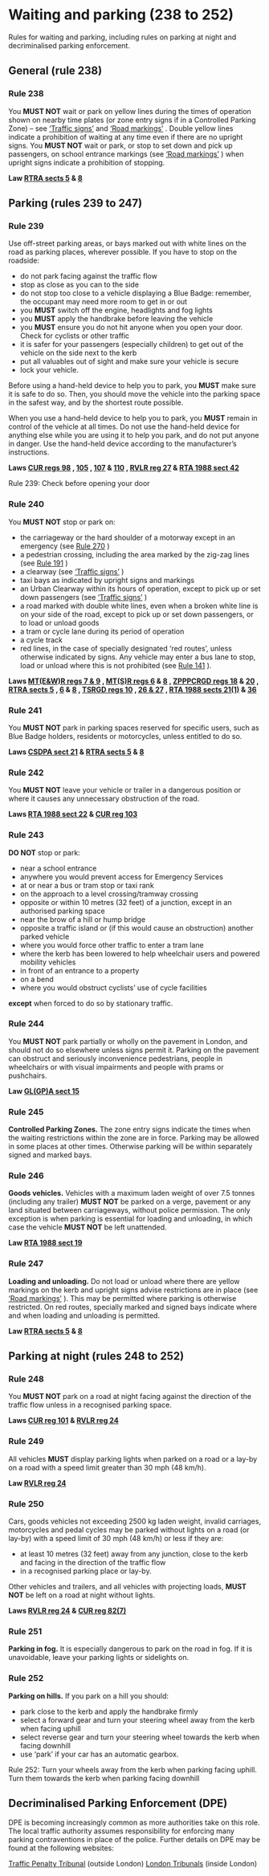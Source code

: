 <h1>Waiting and parking (238 to 252)</h1>
<p>Rules for waiting and parking, including rules on parking at night and decriminalised parking enforcement.</p>
<h2>General (rule 238)</h2>
<h3>Rule 238</h3>
<p>You <strong>MUST NOT</strong>
wait or park on yellow lines during the times of operation shown on nearby time plates (or zone entry signs if in a Controlled Parking Zone) – see <a href='traffic-signs.md'>‘Traffic signs’</a> and <a href='road-markings.md'>‘Road markings’</a> . Double yellow lines indicate a prohibition of waiting at any time even if there are no upright signs. You <strong>MUST NOT</strong>
wait or park, or stop to set down and pick up passengers, on school entrance markings (see <a href='road-markings.md'>‘Road markings’</a> ) when upright signs indicate a prohibition of stopping.</p>
<p><strong>Law <a href='http://www.legislation.gov.uk/ukpga/1984/27/section/5'>RTRA sects 5</a> & <a href='http://www.legislation.gov.uk/ukpga/1984/27/section/8'>8</a></strong>
</p>
<h2>Parking (rules 239 to 247)</h2>
<h3>Rule 239</h3>
<p>Use off-street parking areas, or bays marked out with white lines on the road as parking places, wherever possible. If you have to stop on the roadside:</p>
<ul><li>do not park facing against the traffic flow</li>
<li>stop as close as you can to the side</li>
<li>do not stop too close to a vehicle displaying a Blue Badge: remember, the occupant may need more room to get in or out</li>
<li>you <strong>MUST</strong>
switch off the engine, headlights and fog lights</li>
<li>you <strong>MUST</strong>
apply the handbrake before leaving the vehicle</li>
<li>you <strong>MUST</strong>
ensure you do not hit anyone when you open your door. Check for cyclists or other traffic</li>
<li>it is safer for your passengers (especially children) to get out of the vehicle on the side next to the kerb</li>
<li>put all valuables out of sight and make sure your vehicle is secure</li>
<li>lock your vehicle.</li>
</ul>
<p>Before using a hand-held device to help you to park, you <strong>MUST</strong>
make sure it is safe to do so. Then, you should move the vehicle into the parking space in the safest way, and by the shortest route possible.</p>
<p>When you use a hand-held device to help you to park, you <strong>MUST</strong>
remain in control of the vehicle at all times. Do not use the hand-held device for anything else while you are using it to help you park, and do not put anyone in danger. Use the hand-held device according to the manufacturer’s instructions.</p>
<p><strong>Laws <a href='http://www.legislation.gov.uk/uksi/1986/1078/regulation/98/made'>CUR regs 98</a> , <a href='http://www.legislation.gov.uk/uksi/1986/1078/regulation/105/made'>105</a> , <a href='http://www.legislation.gov.uk/uksi/1986/1078/regulation/107/made'>107</a> & <a href='http://www.legislation.gov.uk/uksi/2018/592/regulation/2/made#f00003'>110</a> , <a href='http://www.legislation.gov.uk/uksi/1989/1796/regulation/27/made'>RVLR reg 27</a> & <a href='http://www.legislation.gov.uk/ukpga/1988/52/section/42'>RTA 1988 sect 42</a></strong>
</p>
<p></p>
Rule 239: Check before opening your door <h3>Rule 240</h3>
<p>You <strong>MUST NOT</strong>
stop or park on:</p>
<ul><li>the carriageway or the hard shoulder of a motorway except in an emergency (see <a href='motorways-253-to-273.md#rule270'>Rule 270</a> )</li>
<li>a pedestrian crossing, including the area marked by the zig-zag lines (see <a href='using-the-road-159-to-203.md#rule191'>Rule 191</a> )</li>
<li>a clearway (see <a href='traffic-signs.md'>‘Traffic signs’</a> )</li>
<li>taxi bays as indicated by upright signs and markings</li>
<li>an Urban Clearway within its hours of operation, except to pick up or set down passengers (see <a href='traffic-signs.md'>‘Traffic signs’</a> )</li>
<li>a road marked with double white lines, even when a broken white line is on your side of the road, except to pick up or set down passengers, or to load or unload goods</li>
<li>a tram or cycle lane during its period of operation</li>
<li>a cycle track</li>
<li>red lines, in the case of specially designated ‘red routes’, unless otherwise indicated by signs. Any vehicle may enter a bus lane to stop, load or unload where this is not prohibited (see <a href='general-rules-techniques-and-advice-for-all-drivers-and-riders-103-to-158.md#rule141'>Rule 141</a> ).</li>
</ul>
<p><strong>Laws <a href='http://www.legislation.gov.uk/uksi/1982/1163/contents/made'>MT(E&W)R regs 7 & 9</a> , <a href='http://www.legislation.gov.uk/uksi/1995/2507/regulation/6/made'>MT(S)R regs 6</a> & <a href='http://www.legislation.gov.uk/uksi/1995/2507/regulation/8/made'>8</a> , <a href='http://www.legislation.gov.uk/uksi/1997/2400/regulation/18/made'>ZPPPCRGD regs 18</a> & <a href='http://www.legislation.gov.uk/uksi/1997/2400/regulation/20/made'>20</a> , <a href='http://www.legislation.gov.uk/ukpga/1984/27/section/5'>RTRA sects 5</a> , <a href='http://www.legislation.gov.uk/ukpga/1984/27/section/6'>6</a> & <a href='http://www.legislation.gov.uk/ukpga/1984/27/section/8'>8</a> , <a href='http://www.legislation.gov.uk/uksi/2002/3113/regulation/10/made'>TSRGD regs 10</a> , <a href='http://www.legislation.gov.uk/uksi/2002/3113/part/I/crossheading/road-markings/made'>26 & 27</a> , <a href='http://www.legislation.gov.uk/ukpga/1988/52/section/21'>RTA 1988 sects 21(1)</a> & <a href='http://www.legislation.gov.uk/ukpga/1988/52/section/36'>36</a></strong>
</p>
<h3>Rule 241</h3>
<p>You <strong>MUST NOT</strong>
park in parking spaces reserved for specific users, such as Blue Badge holders, residents or motorcycles, unless entitled to do so.</p>
<p><strong>Laws <a href='http://www.legislation.gov.uk/ukpga/1970/44/section/21'>CSDPA sect 21</a> & <a href='http://www.legislation.gov.uk/ukpga/1984/27/section/5'>RTRA sects 5</a> & <a href='http://www.legislation.gov.uk/ukpga/1984/27/section/8'>8</a></strong>
</p>
<h3>Rule 242</h3>
<p>You <strong>MUST NOT</strong>
leave your vehicle or trailer in a dangerous position or where it causes any unnecessary obstruction of the road.</p>
<p><strong>Laws <a href='http://www.legislation.gov.uk/ukpga/1988/52/section/22'>RTA 1988 sect 22</a> & <a href='http://www.legislation.gov.uk/uksi/1986/1078/regulation/103/made'>CUR reg 103</a></strong>
</p>
<h3>Rule 243</h3>
<p><strong>DO NOT</strong>
stop or park:</p>
<ul><li>near a school entrance</li>
<li>anywhere you would prevent access for Emergency Services</li>
<li>at or near a bus or tram stop or taxi rank</li>
<li>on the approach to a level crossing/tramway crossing</li>
<li>opposite or within 10 metres (32 feet) of a junction, except in an authorised parking space</li>
<li>near the brow of a hill or hump bridge</li>
<li>opposite a traffic island or (if this would cause an obstruction) another parked vehicle</li>
<li>where you would force other traffic to enter a tram lane</li>
<li>where the kerb has been lowered to help wheelchair users and powered mobility vehicles</li>
<li>in front of an entrance to a property</li>
<li>on a bend</li>
<li>where you would obstruct cyclists’ use of cycle facilities</li>
</ul>
<p><strong>except</strong>
when forced to do so by stationary traffic.</p>
<h3>Rule 244</h3>
<p>You <strong>MUST NOT</strong>
park partially or wholly on the pavement in London, and should not do so elsewhere unless signs permit it. Parking on the pavement can obstruct and seriously inconvenience pedestrians, people in wheelchairs or with visual impairments and people with prams or pushchairs.</p>
<p><strong>Law <a href='http://www.legislation.gov.uk/ukla/1974/24/section/15'>GL(GP)A sect 15</a></strong>
</p>
<h3>Rule 245</h3>
<p><strong>Controlled Parking Zones.</strong>
The zone entry signs indicate the times when the waiting restrictions within the zone are in force. Parking may be allowed in some places at other times. Otherwise parking will be within separately signed and marked bays.</p>
<h3>Rule 246</h3>
<p><strong>Goods vehicles.</strong>
Vehicles with a maximum laden weight of over 7.5 tonnes (including any trailer) <strong>MUST NOT</strong>
be parked on a verge, pavement or any land situated between carriageways, without police permission. The only exception is when parking is essential for loading and unloading, in which case the vehicle <strong>MUST NOT</strong>
be left unattended.</p>
<p><strong>Law <a href='http://www.legislation.gov.uk/ukpga/1988/52/section/19'>RTA 1988 sect 19</a></strong>
</p>
<h3>Rule 247</h3>
<p><strong>Loading and unloading.</strong>
Do not load or unload where there are yellow markings on the kerb and upright signs advise restrictions are in place (see <a href='road-markings.md'>‘Road markings’</a> ). This may be permitted where parking is otherwise restricted. On red routes, specially marked and signed bays indicate where and when loading and unloading is permitted.</p>
<p><strong>Law <a href='http://www.legislation.gov.uk/ukpga/1984/27/section/5'>RTRA sects 5</a> & <a href='http://www.legislation.gov.uk/ukpga/1984/27/section/8'>8</a></strong>
</p>
<h2>Parking at night (rules 248 to 252)</h2>
<h3>Rule 248</h3>
<p>You <strong>MUST NOT</strong>
park on a road at night facing against the direction of the traffic flow unless in a recognised parking space.</p>
<p><strong>Laws <a href='http://www.legislation.gov.uk/uksi/1986/1078/regulation/101/made'>CUR reg 101</a> & <a href='http://www.legislation.gov.uk/uksi/1989/1796/regulation/24/made'>RVLR reg 24</a></strong>
</p>
<h3>Rule 249</h3>
<p>All vehicles <strong>MUST</strong>
display parking lights when parked on a road or a lay-by on a road with a speed limit greater than 30 mph (48 km/h).</p>
<p><strong>Law <a href='http://www.legislation.gov.uk/uksi/1989/1796/regulation/24/made'>RVLR reg 24</a></strong>
</p>
<h3>Rule 250</h3>
<p>Cars, goods vehicles not exceeding 2500 kg laden weight, invalid carriages, motorcycles and pedal cycles may be parked without lights on a road (or lay-by) with a speed limit of 30 mph (48 km/h) or less if they are:</p>
<ul><li>at least 10 metres (32 feet) away from any junction, close to the kerb and facing in the direction of the traffic flow</li>
<li>in a recognised parking place or lay-by.</li>
</ul>
<p>Other vehicles and trailers, and all vehicles with projecting loads, <strong>MUST NOT</strong>
be left on a road at night without lights.</p>
<p><strong>Laws <a href='http://www.legislation.gov.uk/uksi/1989/1796/regulation/24/made'>RVLR reg 24</a> & <a href='http://www.legislation.gov.uk/uksi/1986/1078/regulation/82/made'>CUR reg 82(7)</a></strong>
</p>
<h3>Rule 251</h3>
<p><strong>Parking in fog.</strong>
It is especially dangerous to park on the road in fog. If it is unavoidable, leave your parking lights or sidelights on.</p>
<h3>Rule 252</h3>
<p><strong>Parking on hills.</strong>
If you park on a hill you should:</p>
<ul><li>park close to the kerb and apply the handbrake firmly</li>
<li>select a forward gear and turn your steering wheel away from the kerb when facing uphill</li>
<li>select reverse gear and turn your steering wheel towards the kerb when facing downhill</li>
<li>use ‘park’ if your car has an automatic gearbox.</li>
</ul>
<p></p>
Rule 252: Turn your wheels away from the kerb when parking facing uphill. Turn them towards the kerb when parking facing downhill <h2>Decriminalised Parking Enforcement (DPE)</h2>
<p>DPE is becoming increasingly common as more authorities take on this role. The local traffic authority assumes responsibility for enforcing many parking contraventions in place of the police. Further details on DPE may be found at the following websites:</p>
<p><a href='http://www.trafficpenaltytribunal.gov.uk'>Traffic Penalty Tribunal</a> (outside London)  <a href='http://www.londontribunals.gov.uk'>London Tribunals</a> (inside London)</p>

